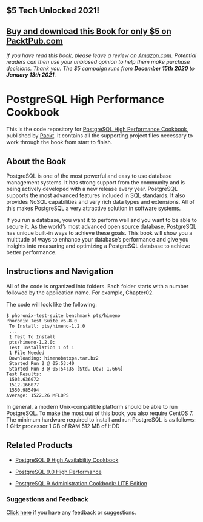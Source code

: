 ## $5 Tech Unlocked 2021!
[Buy and download this Book for only $5 on PacktPub.com](https://www.packtpub.com/product/postgresql-high-performance-cookbook/9781785284335)
-----
*If you have read this book, please leave a review on [Amazon.com](https://www.amazon.com/gp/product/1785284339).     Potential readers can then use your unbiased opinion to help them make purchase decisions. Thank you. The $5 campaign         runs from __December 15th 2020__ to __January 13th 2021.__*

# PostgreSQL High Performance Cookbook
This is the code repository for [PostgreSQL High Performance Cookbook](https://www.packtpub.com/big-data-and-business-intelligence/postgresql-high-performance-cookbook?utm_source=github&utm_medium=repository&utm_campaign=9781785284335), published by [Packt](https://www.packtpub.com/?utm_source=github). It contains all the supporting project files necessary to work through the book from start to finish.
## About the Book
PostgreSQL is one of the most powerful and easy to use database management systems. It has strong support from the community and is being actively developed with a new release every year. PostgreSQL supports the most advanced features included in SQL standards. It also provides NoSQL capabilities and very rich data types and extensions. All of this makes PostgreSQL a very attractive solution in software systems.

If you run a database, you want it to perform well and you want to be able to secure it. As the world’s most advanced open source database, PostgreSQL has unique built-in ways to achieve these goals. This book will show you a multitude of ways to enhance your database’s performance and give you insights into measuring and optimizing a PostgreSQL database to achieve better performance.
## Instructions and Navigation
All of the code is organized into folders. Each folder starts with a number followed by the application name. For example, Chapter02.



The code will look like the following:
```
$ phoronix-test-suite benchmark pts/himeno
Phoronix Test Suite v6.8.0
 To Install: pts/himeno-1.2.0
 ...
 1 Test To Install
 pts/himeno-1.2.0:
 Test Installation 1 of 1
 1 File Needed
 Downloading: himenobmtxpa.tar.bz2
 Started Run 2 @ 05:53:40
 Started Run 3 @ 05:54:35 [Std. Dev: 1.66%]
Test Results:
 1503.636072
 1512.166077
 1550.985494
Average: 1522.26 MFLOPS
```

In general, a modern Unix-compatible platform should be able to run PostgreSQL. To make
the most out of this book, you also require CentOS 7. The minimum hardware required to
install and run PostgreSQL is as follows:
1 GHz processor
1 GB of RAM
512 MB of HDD

## Related Products
* [PostgreSQL 9 High Availability Cookbook](https://www.packtpub.com/big-data-and-business-intelligence/postgresql-9-high-availability-cookbook?utm_source=github&utm_medium=repository&utm_campaign=9781849516969)

* [PostgreSQL 9.0 High Performance](https://www.packtpub.com/big-data-and-business-intelligence/postgresql-90-high-performance?utm_source=github&utm_medium=repository&utm_campaign=9781849510301)

* [PostgreSQL 9 Administration Cookbook: LITE Edition](https://www.packtpub.com/big-data-and-business-intelligence/postgresql-9-administration-cookbook-lite-edition?utm_source=github&utm_medium=repository&utm_campaign=9781849516204)

### Suggestions and Feedback
[Click here](https://docs.google.com/forms/d/e/1FAIpQLSe5qwunkGf6PUvzPirPDtuy1Du5Rlzew23UBp2S-P3wB-GcwQ/viewform) if you have any feedback or suggestions.

